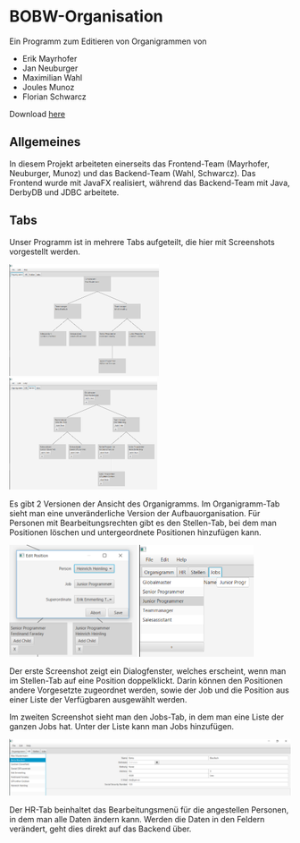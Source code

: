 # BOBW-Organisation
Ein Programm zum Editieren von Organigrammen von
 * Erik Mayrhofer
 * Jan Neuburger
 * Maximilian Wahl
 * Joules Munoz
 * Florian Schwarcz

Download [here](https://github.com/JanNeuburger/BOBW-Organisation/releases/tag/0.0.1)

## Allgemeines
In diesem Projekt arbeiteten einerseits das Frontend-Team (Mayrhofer, Neuburger, Munoz) und das Backend-Team (Wahl, Schwarcz). Das Frontend wurde mit JavaFX realisiert, während das Backend-Team mit Java, DerbyDB und JDBC arbeitete.

## Tabs
Unser Programm ist in mehrere Tabs aufgeteilt, die hier mit Screenshots vorgestellt werden.

<img src="docs/img/OrgStruct.png" height="200px"/>
<img src="docs/img/Positions.png" height="200px"/>

Es gibt 2 Versionen der Ansicht des Organigramms. Im Organigramm-Tab sieht man eine unveränderliche Version der Aufbauorganisation. Für Personen mit Bearbeitungsrechten gibt es den Stellen-Tab, bei dem man Positionen löschen und untergeordnete Positionen hinzufügen kann.

<img src="docs/img/PositionEdit.png" height="200px"/>
<img src="docs/img/Jobs.png" height="200px"/>

Der erste Screenshot zeigt ein Dialogfenster, welches erscheint, wenn man im Stellen-Tab auf eine Position doppelklickt. Darin können den Positionen andere Vorgesetzte zugeordnet werden, sowie der Job und die Position aus einer Liste der Verfügbaren ausgewählt werden.

Im zweiten Screenshot sieht man den Jobs-Tab, in dem man eine Liste der ganzen Jobs hat. Unter der Liste kann man Jobs hinzufügen.

<img src="docs/img/HumanRes.png" width="600px"/>

Der HR-Tab beinhaltet das Bearbeitungsmenü für die angestellen Personen, in dem man alle Daten ändern kann. Werden die Daten in den Feldern verändert, geht dies direkt auf das Backend über.